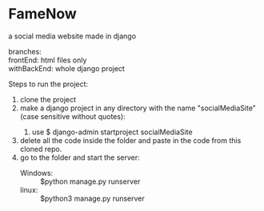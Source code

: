 # FameNow
a social media website made in django


branches:<br>
frontEnd: html files only<br>
withBackEnd: whole django project<br>

Steps to run the project:<br>
<ol>
  <li>clone the project</li>
  <li>make a django project in any directory with the name "socialMediaSite" (case sensitive without quotes):</li>
    <ol>
      <li>use $ django-admin startproject socialMediaSite </li>
    </ol>
  <li>delete all the code inside the folder and paste in the code from this cloned repo.</li>
  <li>go to the folder and start the server: </li>
    <dl>
      <dt>Windows: </dt>
      <dd>$python manage.py runserver</dd>
      <dt>linux: </dt>
      <dd>$python3 manage.py runserver</dd>
    </dl>
</p>
